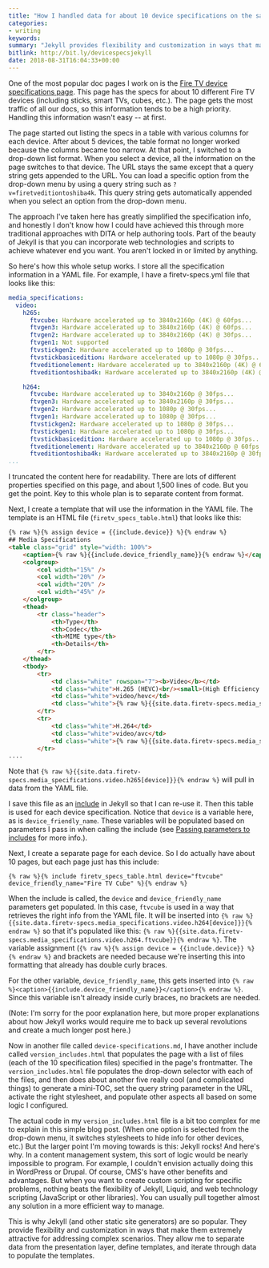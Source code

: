 ```yaml
---
title: "How I handled data for about 10 device specifications on the same page -- the advantages of a flexible, customizable web-based framework like Jekyll"
categories:
- writing
keywords:
summary: "Jekyll provides flexibility and customization in ways that make it extremely attractive for addressing complex scenarios. You can separate data from the presentation layer, define templates, and iterate through data to populate the templates. In this post, I explain how I approached a device specifications page that has specs for about 10 different devices all shown on the same page."
bitlink: http://bit.ly/devicespecsjekyll
date: 2018-08-31T16:04:33+00:00
---
```


One of the most popular doc pages I work on is the [Fire TV device specifications page](https://developer.amazon.com/docs/fire-tv/device-specifications.html). This page has the specs for about 10 different Fire TV devices (including sticks, smart TVs, cubes, etc.). The page gets the most traffic of all our docs, so this information tends to be a high priority. Handling this information wasn't easy -- at first.

The page started out listing the specs in a table with various columns for each device. After about 5 devices, the table format no longer worked because the columns became too narrow. At that point, I switched to a drop-down list format. When you select a device, all the information on the page switches to that device. The URL stays the same except that a query string gets appended to the URL. You can load a specific option from the drop-down menu by using a query string such as `?v=firetveditiontoshiba4k`. This query string gets automatically appended when you select an option from the drop-down menu.

The approach I've taken here has greatly simplified the specification info, and honestly I don't know how I could have achieved this through more traditional approaches with DITA or help authoring tools. Part of the beauty of Jekyll is that you can incorporate web technologies and scripts to achieve whatever end you want. You aren't locked in or limited by anything.

So here's how this whole setup works. I store all the specification information in a YAML file. For example, I have a firetv-specs.yml file that looks like this:


```yaml
media_specifications:
  video:
    h265:
      ftvcube: Hardware accelerated up to 3840x2160p (4K) @ 60fps...
      ftvgen3: Hardware accelerated up to 3840x2160p (4K) @ 60fps...
      ftvgen2: Hardware accelerated up to 3840x2160p (4K) @ 30fps...
      ftvgen1: Not supported
      ftvstickgen2: Hardware accelerated up to 1080p @ 30fps...
      ftvstickbasicedition: Hardware accelerated up to 1080p @ 30fps...
      ftveditionelement: Hardware accelerated up to 3840x2160p (4K) @ 60fps...
      ftveditiontoshiba4k: Hardware accelerated up to 3840x2160p (4K) @ 60fps...

    h264:
      ftvcube: Hardware accelerated up to 3840x2160p @ 30fps...
      ftvgen3: Hardware accelerated up to 3840x2160p @ 30fps...
      ftvgen2: Hardware accelerated up to 1080p @ 30fps...
      ftvgen1: Hardware accelerated up to 1080p @ 30fps...
      ftvstickgen2: Hardware accelerated up to 1080p @ 30fps...
      ftvstickgen1: Hardware accelerated up to 1080p @ 30fps...
      ftvstickbasicedition: Hardware accelerated up to 1080p @ 30fps...
      ftveditionelement: Hardware accelerated up to 3840x2160p @ 60fps...
      ftveditiontoshiba4k: Hardware accelerated up to 3840x2160p @ 30fps...
...
```

I truncated the content here for readability. There are lots of different properties specified on this page, and about 1,500 lines of code. But you get the point. Key to this whole plan is to separate content from format.

Next, I create a template that will use the information in the YAML file. The template is an HTML file (`firetv_specs_table.html`) that looks like this:

```html
{% raw %}{% assign device = {{include.device}} %}{% endraw %}
## Media Specifications
<table class="grid" style="width: 100%">
    <caption>{% raw %}{{include.device_friendly_name}}{% endraw %}</caption>
    <colgroup>
        <col width="15%" />
        <col width="20%" />
        <col width="20%" />
        <col width="45%" />
    </colgroup>
    <thead>
        <tr class="header">
            <th>Type</th>
            <th>Codec</th>
            <th>MIME type</th>
            <th>Details</th>
        </tr>
    </thead>
    <tbody>
        <tr>
            <td class="white" rowspan="7"><b>Video</b></td>
            <td class="white">H.265 (HEVC)<br/><small>(High Efficiency Video Coding)</small></td>
            <td class="white">video/hevc</td>
            <td class="white">{% raw %}{{site.data.firetv-specs.media_specifications.video.h265[device]}}{% endraw %}</td>
        </tr>
        <tr>
            <td class="white">H.264</td>
            <td class="white">video/avc</td>
            <td class="white">{% raw %}{{site.data.firetv-specs.media_specifications.video.h264[device]}}{% endraw %}</td>
        </tr>
....
```

Note that `{% raw %}{{site.data.firetv-specs.media_specifications.video.h265[device]}}{% endraw %}` will pull in data from the YAML file.

I save this file as an [include](https://jekyllrb.com/docs/includes/) in Jekyll so that I can re-use it. Then this table is used for each device specification. Notice that `device` is a variable here, as is `device_friendly_name`. These variables will be populated based on parameters I pass in when calling the include (see [Passing parameters to includes](https://jekyllrb.com/docs/includes/#passing-parameters-to-includes) for more info.).

Next, I create a separate page for each device. So I do actually have about 10 pages, but each page just has this include:

```liquid
{% raw %}{% include firetv_specs_table.html device="ftvcube" device_friendly_name="Fire TV Cube" %}{% endraw %}
```

When the include is called, the `device` and `device_friendly_name` parameters get populated. In this case, `ftvcube` is used in a way that retrieves the right info from the YAML file. It will be inserted into `{% raw %}{{site.data.firetv-specs.media_specifications.video.h264[device]}}{% endraw %}` so that it's populated like this: `{% raw %}{{site.data.firetv-specs.media_specifications.video.h264.ftvcube}}{% endraw %}`. The variable assignment (`{% raw %}{% assign device = {{include.device}} %}{% endraw %}` and brackets are needed because we're inserting this into formatting that already has double curly braces.

For the other variable, `device_friendly_name`, this gets inserted into `{% raw %}<caption>{{include.device_friendly_name}}</caption>{% endraw %}`. Since this variable isn't already inside curly braces, no brackets are needed.

(Note: I'm sorry for the poor explanation here, but more proper explanations about how Jekyll works would require me to back up several revolutions and create a much longer post here.)

Now in another file called `device-specifications.md`, I have another include called `version_includes.html` that populates the page with a list of files (each of the 10 specification files) specified in the page's frontmatter. The `version_includes.html` file populates the drop-down selector with each of the files, and then does about another five really cool (and complicated things) to generate a mini-TOC, set the query string parameter in the URL, activate the right stylesheet, and populate other aspects all based on some logic I configured.

The actual code in my `version_includes.html` file is a bit too complex for me to explain in this simple blog post. (When one option is selected from the drop-down menu, it switches stylesheets to hide info for other devices, etc.) But the larger point I'm moving towards is this: Jekyll rocks! And here's why. In a content management system, this sort of logic would be nearly impossible to program. For example, I couldn't envision actually doing this in WordPress or Drupal. Of course, CMS's have other benefits and advantages. But when you want to create custom scripting for specific problems, nothing beats the flexibility of Jekyll, Liquid, and web technology scripting (JavaScript or other libraries). You can usually pull together almost any solution in a more efficient way to manage.

This is why Jekyll (and other static site generators) are so popular. They provide flexibility and customization in ways that make them extremely attractive for addressing complex scenarios. They allow me to separate data from the presentation layer, define templates, and iterate through data to populate the templates.
